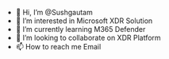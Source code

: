 - 👋 Hi, I’m @Sushgautam
- 👀 I’m interested in Microsoft XDR Solution
- 🌱 I’m currently learning M365 Defender
- 💞️ I’m looking to collaborate on XDR Platform
- 📫 How to reach me Email

<!---
Sushgautam/Sushgautam is a ✨ special ✨ repository because its `README.md` (this file) appears on your GitHub profile.
You can click the Preview link to take a look at your changes.
--->
